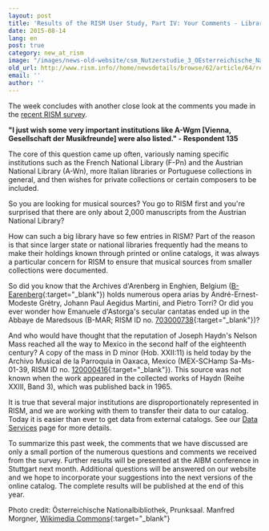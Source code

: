 ```yaml
---
layout: post
title: 'Results of the RISM User Study, Part IV: Your Comments - Libraries, Coverage, and Completeness'
date: 2015-08-14
lang: en
post: true
category: new_at_rism
image: "/images/news-old-website/csm_Nutzerstudie_3_OEsterreichische_Nationalbibliothek_9eda955594.jpg"
old_url: http://www.rism.info//home/newsdetails/browse/62/article/64/results-of-the-rism-user-study-part-iv-your-comments-libraries-coverage-and-completeness.html
email: ''
author: ''
---
```


The week concludes with another close look at the comments you made in the [recent RISM survey](/community/survey-2014-2015.html).

**"I just wish some very important institutions like A-Wgm [Vienna, Gesellschaft der Musikfreunde] were also listed." - Respondent 135**

The core of this question came up often, variously naming specific institutions such as the French National Library (F-Pn) and the Austrian National Library (A-Wn), more Italian libraries or Portuguese collections in general, and then wishes for private collections or certain composers to be included.

So you are looking for musical sources? You go to RISM first and you're surprised that there are only about 2,000 manuscripts from the Austrian National Library?

How can such a big library have so few entries in RISM? Part of the reason is that since larger state or national libraries frequently had the means to make their holdings known through printed or online catalogs, it was always a particular concern for RISM to ensure that musical sources from smaller collections were documented.

So did you know that the Archives d'Arenberg in Enghien, Belgium ([B-Earenberg](https://opac.rism.info/search?View=rism&siglum=B-Earenberg){:target="_blank"}) holds numerous opera arias by André-Ernest-Modeste Grétry, Johann Paul Aegidus Martini, and Pietro Torri? Or did you ever wonder how Emanuele d'Astorga's secular cantatas ended up in the Abbaye de Maredsous (B-MAR; RISM ID no. [703000738](https://opac.rism.info/search?id=703000738){:target="_blank"})?

And who would have thought that the reputation of Joseph Haydn's Nelson Mass reached all the way to Mexico in the second half of the eighteenth century? A copy of the mass in D minor (Hob. XXII:11) is held today by the Archivo Musical de la Parroquia in Oaxaca, Mexico (MEX-SCHamp Sa-Ms-01-39, RISM ID no. [120000416](https://opac.rism.info/search?id=120000416){:target="_blank"}). This source was not known when the work appeared in the collected works of Haydn (Reihe XXIII, Band 3), which was published back in 1965.

It is true that several major institutions are disproportionately represented in RISM, and we are working with them to transfer their data to our catalog. Today it is easier than ever to get data from external catalogs. See our [Data Services](/community/development/data-services.html) page for more details.

To summarize this past week, the comments that we have discussed are only a small portion of the numerous questions and comments we received from the survey. Further results will be presented at the AIBM conference in Stuttgart next month. Additional questions will be answered on our website and we hope to incorporate your suggestions into the next versions of the online catalog. The complete results will be published at the end of this year.

Photo credit: Österreichische Nationalbibliothek, Prunksaal. Manfred Morgner, [Wikimedia Commons](https://commons.wikimedia.org/wiki/File:%C3%96sterreichische_Nationalbibliothek2.jpg){:target="_blank"}

